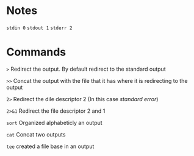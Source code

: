 # Notes
`stdin 0`
`stdout 1`
`stderr 2`

# Commands
`>` Redirect the output. By default redirect to the standard output

`>>` Concat the output with the file that it has where it is redirecting to the output

`2>` Redirect the dile descriptor 2 (In this case *standard error*)

`2>&1` Redirect the file descriptor 2 and 1

`sort` Organized alphabeticly an output

`cat` Concat two outputs

`tee` created a file base in an output